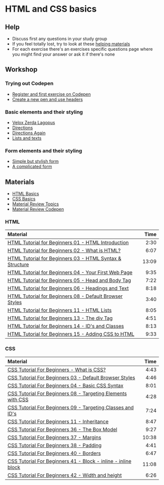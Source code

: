 # HTML and CSS basics

## Help

- Discuss first any questions in your study group
- If you feel totally lost, try to look at these [helping materials](#materials)
- For each exercise there's an exercises specific questions page where you might find your answer or ask it if there's none

## Workshop

### Trying out Codepen

- [Register and first exercise on Codepen](exercises/codepen-start.md)
- [Create a new pen and use headers](exercises/headers.md)

### Basic elements and their styling

- [Velox Zerda Lagopus](exercises/velox-zerda-lagopus.md)
- [Directions](exercises/directions.md)
- [Directions Again](exercises/directions-again.md)
- [Lists and texts](exercises/lists-and-texts.md)

### Form elements and their styling

- [Simple but stylish form](exercises/simple-form.md)
- [A complicated form](exercises/complicated-form.md)

## Materials

- [HTML Basics](https://developer.mozilla.org/en-US/Learn/Getting_started_with_the_web/HTML_basics)
- [CSS Basics](https://developer.mozilla.org/en-US/Learn/Getting_started_with_the_web/CSS_basics)
- [Material Review Topics](html-css-basics-topics.md)
- [Material Review Codepen](https://codepen.io/adamgyulavari/pen/ExjrbOa)

### HTML

| Material                                                                                                |  Time |
| :------------------------------------------------------------------------------------------------------ | ----: |
| [HTML Tutorial for Beginners 01 - HTML Introduction](https://www.youtube.com/watch?v=Y1BlT4_c_SU)       |  2:30 |
| [HTML Tutorial for Beginners 02 - What is HTML?](https://www.youtube.com/watch?v=cZCq8lQ-vZ0)           |  6:07 |
| [HTML Tutorial for Beginners 03 - HTML Syntax & Structure](https://www.youtube.com/watch?v=IJWcX2EDAKg) | 13:09 |
| [HTML Tutorial for Beginners 04 - Your First Web Page](https://www.youtube.com/watch?v=MnaKa7igX7k)     |  9:35 |
| [HTML Tutorial for Beginners 05 - Head and Body Tag](https://www.youtube.com/watch?v=mNRzWMH5xK0)       |  7:22 |
| [HTML Tutorial for Beginners 06 - Headings and Text](https://www.youtube.com/watch?v=XxZPrn1VFTc)       |  8:18 |
| [HTML Tutorial for Beginners 08 - Default Browser Styles](https://www.youtube.com/watch?v=OwC4xNWihoM)  |  3:40 |
| [HTML Tutorial for Beginners 11 - HTML Lists](https://www.youtube.com/watch?v=HeQvQEiGMKk)              |  8:05 |
| [HTML Tutorial for Beginners 13 - The div Tag](https://www.youtube.com/watch?v=-XQlr727A8w)             |  4:51 |
| [HTML Tutorial for Beginners 14 - ID's and Classes](https://www.youtube.com/watch?v=9UNmumTYuq8)        |  8:13 |
| [HTML Tutorial for Beginners 15 - Adding CSS to HTML](https://www.youtube.com/watch?v=Tc4IsPFB01E)      |  9:33 |

### CSS

| Material                                                                                                     |  Time |
| :----------------------------------------------------------------------------------------------------------- | ----: |
| [CSS Tutorial For Beginners - What is CSS?](https://www.youtube.com/watch?v=4BEyFVufmM8)                     |  4:43 |
| [CSS Tutorial For Beginners 03 - Default Browser Styles](https://www.youtube.com/watch?v=iqTgros3FTc)        |  4:46 |
| [CSS Tutorial For Beginners 04 - Basic CSS Syntax](https://www.youtube.com/watch?v=1CqHws4WZ-M)              |  8:01 |
| [CSS Tutorial For Beginners 08 - Targeting Elements with CSS](https://www.youtube.com/watch?v=f7c7bTrqXic)   |  4:28 |
| [CSS Tutorial For Beginners 09 - Targeting Classes and ID's](https://www.youtube.com/watch?v=hrqo_GOwHHs)    |  7:24 |
| [CSS Tutorial For Beginners 11 - Inheritance](https://www.youtube.com/watch?v=ZMpaebQ3n6A)                   |  8:47 |
| [CSS Tutorial For Beginners 36 - The Box Model](https://www.youtube.com/watch?v=Qx-yzUBqatQ)                 |  9:27 |
| [CSS Tutorial For Beginners 37 - Margins](https://www.youtube.com/watch?v=ggo0di5L6sA)                       | 10:38 |
| [CSS Tutorial For Beginners 38 - Padding](https://www.youtube.com/watch?v=4YF-eaX4P0k)                       |  4:41 |
| [CSS Tutorial For Beginners 40 - Borders](https://www.youtube.com/watch?v=sdn5p4kf91c)                       |  6:47 |
| [CSS Tutorial For Beginners 41 - Block - inline - inline block](https://www.youtube.com/watch?v=HuiPIK-0-_A) | 11:08 |
| [CSS Tutorial For Beginners 42 - Width and height](https://www.youtube.com/watch?v=b9lWNg8lwW4)              |  6:26 |
